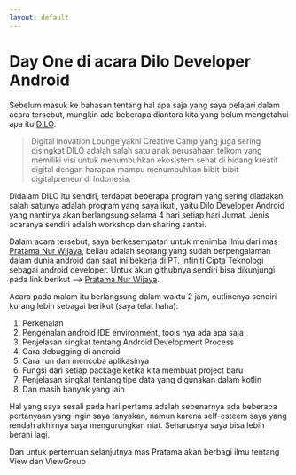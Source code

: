 ```yaml
---
layout: default
---
```


# Day One di acara Dilo Developer Android

Sebelum masuk ke bahasan tentang hal apa saja yang saya pelajari dalam acara tersebut, mungkin ada beberapa diantara kita yang belum mengetahui apa itu [DILO](http://dilo.id). 

> Digital Inovation Lounge yakni Creative Camp yang juga sering disingkat DILO adalah salah satu anak perusahaan telkom yang memiliki visi untuk menumbuhkan ekosistem sehat di bidang kreatif digital dengan harapan mampu menumbuhkan bibit-bibit digitalpreneur di Indonesia. 

Didalam DILO itu sendiri, terdapat beberapa program yang sering diadakan, salah satunya adalah program yang saya ikuti, yaitu Dilo Developer Android yang nantinya akan berlangsung selama 4 hari setiap hari Jumat. Jenis acaranya sendiri adalah workshop dan sharing santai.


Dalam acara tersebut, saya berkesempatan untuk menimba ilmu dari mas [Pratama Nur Wijaya](https://id.linkedin.com/in/pratamawijaya), beliau adalah seorang yang sudah berpengalaman dalam dunia android dan saat ini bekerja di PT. Infiniti Cipta Teknologi sebagai android developer. Untuk akun githubnya sendiri bisa dikunjungi pada link berikut --> [Pratama Nur Wijaya](http://github.com/pratamawijaya).

Acara pada malam itu berlangsung dalam waktu 2 jam, outlinenya sendiri kurang lebih sebagai berikut (saya telat haha):
1. Perkenalan
2. Pengenalan android IDE environment, tools nya ada apa saja
3. Penjelasan singkat tentang Android Development Process
4. Cara debugging di android
5. Cara run dan mencoba aplikasinya
6. Fungsi dari setiap package ketika kita membuat project baru
7. Penjelasan singkat tentang tipe data yang digunakan dalam kotlin
8. Dan masih banyak yang lain

Hal yang saya sesali pada hari pertama adalah sebenarnya ada beberapa pertanyaan yang ingin saya tanyakan, namun karena self-esteem saya yang rendah akhirnya saya mengurungkan niat. Seharusnya saya bisa lebih berani lagi.


Dan untuk pertemuan selanjutnya mas Pratama akan berbagi ilmu tentang View dan ViewGroup




